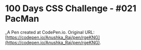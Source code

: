 # 100 Days CSS Challenge  - #021 PacMan
 _A Pen created at CodePen.io. Original URL: [https://codepen.io/Anushka_Raj/pen/rgeKNG](https://codepen.io/Anushka_Raj/pen/rgeKNG).

 